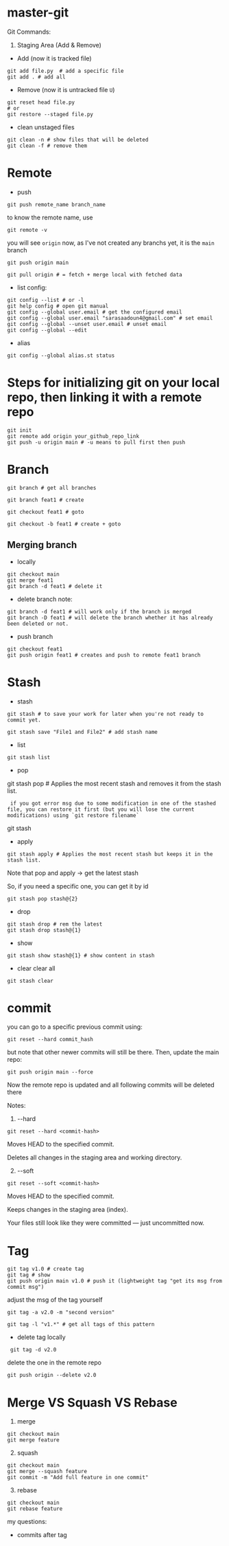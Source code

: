 # master-git

Git Commands:

1. Staging Area (Add & Remove)
- Add (now it is tracked file)

``` 
git add file.py  # add a specific file
git add . # add all
```

- Remove (now it is untracked file `U`)

```
git reset head file.py 
# or
git restore --staged file.py
```

- clean unstaged files
```
git clean -n # show files that will be deleted
git clean -f # remove them
```

# Remote
- push
```
git push remote_name branch_name
```
to know the remote name, use
```
git remote -v
```
you will see `origin`
now, as I've not created any branchs yet, it is the `main` branch 
```
git push origin main
```


```
git pull origin # = fetch + merge local with fetched data
```

- list config:
```
git config --list # or -l
git help config # open git manual
git config --global user.email # get the configured email
git config --global user.email "sarasaadoun4@gmail.com" # set email
git config --global --unset user.email # unset email
git config --global --edit

```
- alias
```
git config --global alias.st status
```
# Steps for initializing git on your local repo, then linking it with a remote repo
```
git init
git remote add origin your_github_repo_link
git push -u origin main # -u means to pull first then push
```

# Branch
```
git branch # get all branches

git branch feat1 # create

git checkout feat1 # goto

git checkout -b feat1 # create + goto
```

## Merging branch
- locally 
```
git checkout main
git merge feat1
git branch -d feat1 # delete it
```

- delete branch note:
```
git branch -d feat1 # will work only if the branch is merged
git branch -D feat1 # will delete the branch whether it has already been deleted or not.
```

- push branch
```
git checkout feat1
git push origin feat1 # creates and push to remote feat1 branch 
```

# Stash
- stash
```
git stash # to save your work for later when you're not ready to commit yet.

git stash save "File1 and File2" # add stash name
```
- list
```
git stash list
```

- pop

git stash pop # Applies the most recent stash and removes it from the stash list.
```
 if you got error msg due to some modification in one of the stashed file, you can restore it first (but you will lose the current modifications) using `git restore filename`

```
 git stash 
- apply
```
git stash apply # Applies the most recent stash but keeps it in the stash list.
```


Note that pop and apply -> get the latest stash 

So, if you need a specific one, you can get it by id

```
git stash pop stash@{2}
```


- drop
```
git stash drop # rem the latest
git stash drop stash@{1}
```

- show
```
git stash show stash@{1} # show content in stash
```

- clear
clear all 
```
git stash clear
```

# commit
you can go to a specific previous commit using:
```
git reset --hard commit_hash 
```
but note that other newer commits will still be there.
Then, update the main repo:
```
git push origin main --force
```
Now the remote repo is updated and all following commits will be deleted there



Notes:

1. --hard
```
git reset --hard <commit-hash>
```
Moves HEAD to the specified commit.

Deletes all changes in the staging area and working directory.

2. --soft

```
git reset --soft <commit-hash>
```
Moves HEAD to the specified commit.

Keeps changes in the staging area (index).

Your files still look like they were committed — just uncommitted now.


# Tag
```
git tag v1.0 # create tag
git tag # show
git push origin main v1.0 # push it (lightweight tag "get its msg from commit msg")

```
adjust the msg of the tag yourself
```
git tag -a v2.0 -m "second version"
```
```
git tag -l "v1.*" # get all tags of this pattern
```
- delete tag
locally
```
 git tag -d v2.0
```
delete the one in the remote repo
```
git push origin --delete v2.0
```
# Merge VS Squash VS Rebase
1. merge
```
git checkout main
git merge feature
```
2. squash
```
git checkout main
git merge --squash feature
git commit -m "Add full feature in one commit"
```
3. rebase
```
git checkout main
git rebase feature
```

my questions:
- commits after tag
